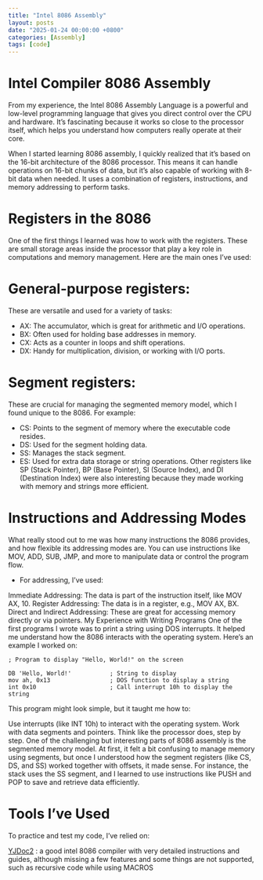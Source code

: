 ```yaml
---
title: "Intel 8086 Assembly"
layout: posts
date: "2025-01-24 00:00:00 +0800"
categories: [Assembly]
tags: [code]
---
```


# Intel Compiler 8086 Assembly
From my experience, the Intel 8086 Assembly Language is a powerful and low-level programming language that gives you direct control over the CPU and hardware. It’s fascinating because it works so close to the processor itself, which helps you understand how computers really operate at their core.

When I started learning 8086 assembly, I quickly realized that it’s based on the 16-bit architecture of the 8086 processor. This means it can handle operations on 16-bit chunks of data, but it’s also capable of working with 8-bit data when needed. It uses a combination of registers, instructions, and memory addressing to perform tasks.

# Registers in the 8086
One of the first things I learned was how to work with the registers. These are small storage areas inside the processor that play a key role in computations and memory management. Here are the main ones I’ve used:

# General-purpose registers:
These are versatile and used for a variety of tasks:

* AX: The accumulator, which is great for arithmetic and I/O operations.
* BX: Often used for holding base addresses in memory.
* CX: Acts as a counter in loops and shift operations.
* DX: Handy for multiplication, division, or working with I/O ports.

# Segment registers:
These are crucial for managing the segmented memory model, which I found unique to the 8086. For example:

* CS: Points to the segment of memory where the executable code resides.
* DS: Used for the segment holding data.
* SS: Manages the stack segment.
* ES: Used for extra data storage or string operations.
Other registers like SP (Stack Pointer), BP (Base Pointer), SI (Source Index), and DI (Destination Index) were also interesting because they made working with memory and strings more efficient.

# Instructions and Addressing Modes
What really stood out to me was how many instructions the 8086 provides, and how flexible its addressing modes are. You can use instructions like MOV, ADD, SUB, JMP, and more to manipulate data or control the program flow.

* For addressing, I’ve used:

Immediate Addressing: The data is part of the instruction itself, like MOV AX, 10.
Register Addressing: The data is in a register, e.g., MOV AX, BX.
Direct and Indirect Addressing: These are great for accessing memory directly or via pointers.
My Experience with Writing Programs
One of the first programs I wrote was to print a string using DOS interrupts. It helped me understand how the 8086 interacts with the operating system. Here’s an example I worked on:

```
; Program to display "Hello, World!" on the screen

DB 'Hello, World!'           ; String to display
mov ah, 0x13                 ; DOS function to display a string
int 0x10                     ; Call interrupt 10h to display the string
```
This program might look simple, but it taught me how to:

Use interrupts (like INT 10h) to interact with the operating system.
Work with data segments and pointers.
Think like the processor does, step by step.
One of the challenging but interesting parts of 8086 assembly is the segmented memory model. At first, it felt a bit confusing to manage memory using segments, but once I understood how the segment registers (like CS, DS, and SS) worked together with offsets, it made sense. For instance, the stack uses the SS segment, and I learned to use instructions like PUSH and POP to save and retrieve data efficiently.

# Tools I’ve Used
To practice and test my code, I’ve relied on:

[YJDoc2](https://yjdoc2.github.io/8086-emulator-web/) : a good intel 8086 compiler with very detailed instructions and guides, although missing a few features and some things are not supported, such as recursive code while using MACROS